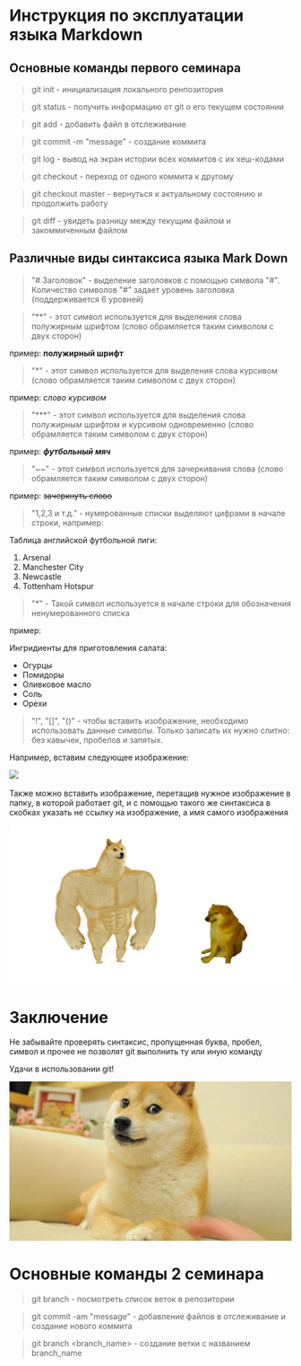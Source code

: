 # Инструкция по эксплуатации языка Markdown

## Основные команды первого семинара

> git init - инициализация локального ренпозитория

> git status - получить информацию от git о его текущем состоянии

> git add - добавить файл в отслеживание

> git commit -m "message" - создание коммита

> git log - вывод на экран истории всех коммитов с их хеш-кодами

> git checkout - переход от одного коммита к другому

> git checkout master - вернуться к актуальному состоянию и продолжить работу

> git diff - увидеть разницу между текущим файлом и закоммиченным файлом

## Различные виды синтаксиса языка Mark Down

> "# Заголовок" - выделение заголовков с помощью символа "#". Количество символов "#" задает уровень заголовка (поддерживается 6 уровней)

> "**" - этот символ используется для выделения слова полужирным шрифтом (слово обрамляется таким символом с двух сторон)

пример: **полужирный шрифт**

> "*" - этот символ используется для выделения слова курсивом (слово обрамляется таким символом с двух сторон)

пример: *слово курсивом*

> "***" - этот символ используется для выделения слова полужирным шрифтом и курсивом одновременно (слово обрамляется таким символом с двух сторон)

пример: ***футбольный мяч***

> "~~" - этот символ используется для зачеркивания слова (слово обрамляется таким символом с двух сторон)

пример: ~~зачеркнуть слово~~

> "1,2,3 и т.д." - нумерованные списки выделяют цифрами в начале строки, например:

Таблица английской футбольной лиги:

1. Arsenal
2. Manchester City
3. Newcastle
4. Tottenham Hotspur

> "*" - Такой символ используется в начале строки для обозначения ненумерованного списка

пример:

Ингридиенты для приготовления салата:

* Огурцы
* Помидоры
* Оливковое масло
* Соль
* Орехи

> "!", "[]", "()" - чтобы вставить изображение, необходимо использовать данные символы. Только записать их нужно слитно: без кавычек, пробелов и запятых.

Например, вставим следующее изображение:

![](https://medialeaks.ru/wp-content/uploads/2020/05/94d-369x500.jpg)

Также можно вставить изображение, перетащив нужное изображение в папку, в которой работает git, и с помощью такого же синтаксиса в скобках указать не ссылку на изображение, а имя самого изображения

![](dogs.jpg)

# Заключение

Не забывайте проверять синтаксис, пропущенная буква, пробел, символ и прочее не позволят git выполнить ту или иную команду

Удачи в использовании git!

![](Doggo.webp)

# Основные команды 2 семинара

> git branch - посмотреть список веток в репозитории

> git commit -am "message" - добавление файлов в отслеживание и создание нового коммита

> git branch <branch_name> - создание ветки с названием branch_name